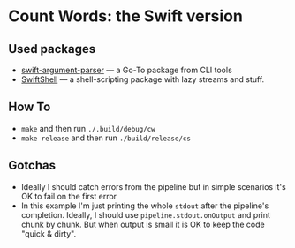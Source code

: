 # Count Words: the Swift version

## Used packages

- [swift-argument-parser](https://swiftpackageindex.com/apple/swift-argument-parser/) — a Go-To package from CLI tools
- [SwiftShell](https://swiftpackageindex.com/kareman/SwiftShell) — a shell-scripting package with lazy streams and stuff.

## How To

- `make` and then run `./.build/debug/cw`
- `make release` and then run `./build/release/cs`

## Gotchas

- Ideally I should catch errors from the pipeline but in simple scenarios it's OK to fail on the first error
- In this example I'm just printing the whole `stdout` after the pipeline's completion. Ideally, I should use `pipeline.stdout.onOutput` and print chunk by chunk. But when output is small it is OK to keep the code "quick & dirty".
